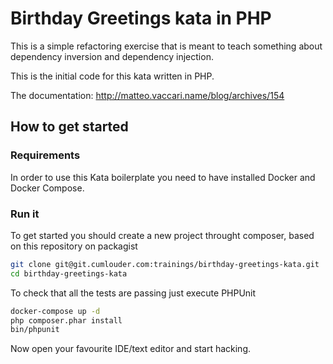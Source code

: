 # Birthday Greetings kata in PHP

This is a simple refactoring exercise that is meant to teach something about dependency inversion and dependency injection.

This is the initial code for this kata written in PHP.

The documentation: http://matteo.vaccari.name/blog/archives/154

## How to get started

### Requirements

In order to use this Kata boilerplate you need to have installed Docker and Docker Compose.

### Run it

To get started you should create a new project throught composer, based on this repository on packagist

```bash
git clone git@git.cumlouder.com:trainings/birthday-greetings-kata.git
cd birthday-greetings-kata
```

To check that all the tests are passing just execute PHPUnit

```bash
docker-compose up -d
php composer.phar install
bin/phpunit
```

Now open your favourite IDE/text editor and start hacking.
